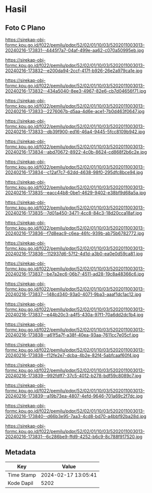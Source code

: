 # Hasil

## Foto C Plano

https://sirekap-obj-formc.kpu.go.id/f022/pemilu/pdpr/52/02/01/10/03/5202011003013-20240216-173831--4445f7a7-04af-499e-aa62-c070a50995eb.jpg

https://sirekap-obj-formc.kpu.go.id/f022/pemilu/pdpr/52/02/01/10/03/5202011003013-20240216-173832--e200da94-2ccf-417f-b926-26e2a979ca1e.jpg

https://sirekap-obj-formc.kpu.go.id/f022/pemilu/pdpr/52/02/01/10/03/5202011003013-20240216-173832--434a5040-8ee3-4967-82e6-cb7d04656f71.jpg

https://sirekap-obj-formc.kpu.go.id/f022/pemilu/pdpr/52/02/01/10/03/5202011003013-20240216-173833--2276067b-d5aa-4d6e-ace1-7b0d463f0647.jpg

https://sirekap-obj-formc.kpu.go.id/f022/pemilu/pdpr/52/02/01/10/03/5202011003013-20240216-173833--db39f900-ed16-46a4-9445-5fcc8109b942.jpg

https://sirekap-obj-formc.kpu.go.id/f022/pemilu/pdpr/52/02/01/10/03/5202011003013-20240216-173834--abd70672-8922-4c0b-8624-cd868f2b6c2e.jpg

https://sirekap-obj-formc.kpu.go.id/f022/pemilu/pdpr/52/02/01/10/03/5202011003013-20240216-173834--c12af7c7-62dd-4638-98f0-295dfc8bce94.jpg

https://sirekap-obj-formc.kpu.go.id/f022/pemilu/pdpr/52/02/01/10/03/5202011003013-20240216-173835--eacc44b8-0be1-4629-9402-e38bf9d68a5a.jpg

https://sirekap-obj-formc.kpu.go.id/f022/pemilu/pdpr/52/02/01/10/03/5202011003013-20240216-173835--7d01a450-3471-4cc8-84c3-18d20cca18af.jpg

https://sirekap-obj-formc.kpu.go.id/f022/pemilu/pdpr/52/02/01/10/03/5202011003013-20240216-173836--f7d8eac9-c6ea-46fc-939b-ab75b6782772.jpg

https://sirekap-obj-formc.kpu.go.id/f022/pemilu/pdpr/52/02/01/10/03/5202011003013-20240216-173836--112937d6-57f2-4d1d-a3b0-ea0e0d59ca81.jpg

https://sirekap-obj-formc.kpu.go.id/f022/pemilu/pdpr/52/02/01/10/03/5202011003013-20240216-173837--be7a2ec6-06b7-4511-ad28-19c8a48366c6.jpg

https://sirekap-obj-formc.kpu.go.id/f022/pemilu/pdpr/52/02/01/10/03/5202011003013-20240216-173837--148cd340-93a0-4071-9ba3-aaaf1dc1ac12.jpg

https://sirekap-obj-formc.kpu.go.id/f022/pemilu/pdpr/52/02/01/10/03/5202011003013-20240216-173837--e44b20c3-a4f5-430a-97f1-70a6dd2dc1b4.jpg

https://sirekap-obj-formc.kpu.go.id/f022/pemilu/pdpr/52/02/01/10/03/5202011003013-20240216-173838--a61f5a7f-a38f-40ea-93aa-7611cc7e05cf.jpg

https://sirekap-obj-formc.kpu.go.id/f022/pemilu/pdpr/52/02/01/10/03/5202011003013-20240216-173838--f12fe2e7-dcba-4b2e-82f4-5abfcaaf60f4.jpg

https://sirekap-obj-formc.kpu.go.id/f022/pemilu/pdpr/52/02/01/10/03/5202011003013-20240216-173839--992fdff7-37c5-4012-b278-bdf59c8089c7.jpg

https://sirekap-obj-formc.kpu.go.id/f022/pemilu/pdpr/52/02/01/10/03/5202011003013-20240216-173839--a19b73ea-4807-4efd-9646-701a69c2f7dc.jpg

https://sirekap-obj-formc.kpu.go.id/f022/pemilu/pdpr/52/02/01/10/03/5202011003013-20240216-173840--d66b3e95-7aa3-4cd8-bd70-a4bbf92ba28d.jpg

https://sirekap-obj-formc.kpu.go.id/f022/pemilu/pdpr/52/02/01/10/03/5202011003013-20240216-173831--6c286be9-ffd9-4252-b6c9-8c788f917520.jpg


## Metadata

| Key        | Value               |
| ---------- | ------------------- |
| Time Stamp | 2024-02-17 13:05:41 |
| Kode Dapil | 5202                |



